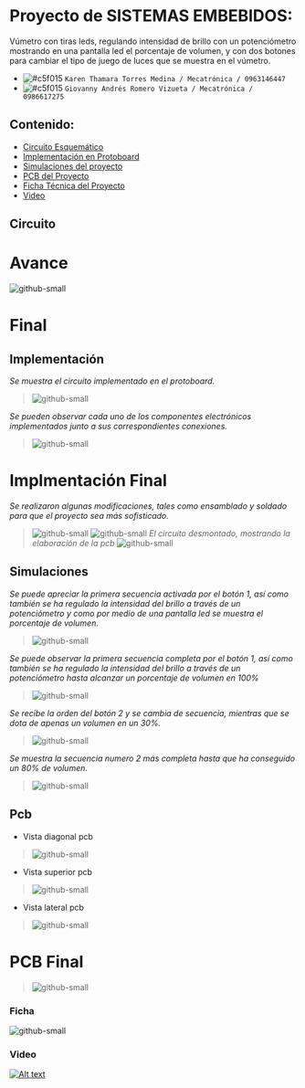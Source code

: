 # Proyecto de SISTEMAS EMBEBIDOS: 

Vúmetro con tiras leds, regulando intensidad de brillo con un potenciómetro mostrando en una pantalla led el porcentaje de volumen, y con dos botones para cambiar el tipo de juego de luces que se muestra en el vúmetro.  

- ![#c5f015](https://via.placeholder.com/15/c5f015/000000?text=+) `Karen Thamara Torres Medina / Mecatrónica / 0963146447`
- ![#c5f015](https://via.placeholder.com/15/c5f015/000000?text=+) `Giovanny Andrés Romero Vizueta / Mecatrónica / 0986617275`
## Contenido:
  - [Circuito Esquemático](#Circuito) 
  - [Implementación en Protoboard](#Implementación) 
  - [Simulaciones del proyecto](#Simulaciones) 
  - [PCB del Proyecto](#PCB) 
  - [Ficha Técnica del Proyecto](#Ficha)
  - [Video](#Video) 

## Circuito
# Avance
![github-small](https://github.com/kttorres/proyecto_SE_ROMERO_TORRES/blob/main/Capturas/circuito.jpg)
# Final

## Implementación
_Se muestra el circuito implementado en el protoboard._
> ![github-small](https://github.com/kttorres/proyecto_SE_ROMERO_TORRES/blob/main/Capturas/proto1.jpeg)

_Se pueden observar cada uno de los componentes electrónicos implementados junto a sus correspondientes conexiones._
> ![github-small](https://github.com/kttorres/proyecto_SE_ROMERO_TORRES/blob/main/Capturas/proto2.jpeg)

# Implmentación Final
_Se realizaron algunas modificaciones, tales como ensamblado y soldado para que el proyecto sea más sofisticado._
> ![github-small](https://github.com/kttorres/proyecto_SE_ROMERO_TORRES/blob/main/Capturas/imp3.jpeg)
> ![github-small](https://github.com/kttorres/proyecto_SE_ROMERO_TORRES/blob/main/Capturas/imp4.jpeg)
_El circuito desmontado, mostrando la elaboración de la pcb_
> ![github-small](https://github.com/kttorres/proyecto_SE_ROMERO_TORRES/blob/main/Capturas/imp1.jpeg)

## Simulaciones

_Se puede apreciar la primera secuencia activada por el botón 1, así como también se ha regulado la intensidad del brillo a través de un potenciómetro y como por medio de una pantalla led se muestra el porcentaje de volumen._
> ![github-small](https://github.com/kttorres/proyecto_SE_ROMERO_TORRES/blob/main/Capturas/sim1.png)

_Se puede observar la primera secuencia completa por el botón 1, así como también se ha regulado la intensidad del brillo a través de un potenciómetro hasta alcanzar un porcentaje de volumen en 100%_
> ![github-small](https://github.com/kttorres/proyecto_SE_ROMERO_TORRES/blob/main/Capturas/sim2.PNG)

_Se recibe la orden del botón 2 y se cambia de secuencia, mientras que se dota de apenas un volumen en un 30%._
> ![github-small](https://github.com/kttorres/proyecto_SE_ROMERO_TORRES/blob/main/Capturas/sim3.PNG)

_Se muestra la secuencia numero 2 más completa hasta que ha conseguido un 80% de volumen._
> ![github-small](https://github.com/kttorres/proyecto_SE_ROMERO_TORRES/blob/main/Capturas/sim4.PNG)

## Pcb
* Vista diagonal pcb
> ![github-small](https://github.com/kttorres/proyecto_SE_ROMERO_TORRES/blob/main/Capturas/pcb1.jpeg)
* Vista superior pcb
> ![github-small](https://github.com/kttorres/proyecto_SE_ROMERO_TORRES/blob/main/Capturas/pcb2.jpeg)
* Vista lateral pcb
> ![github-small](https://github.com/kttorres/proyecto_SE_ROMERO_TORRES/blob/main/Capturas/pcb3.jpeg)

# PCB Final
> ![github-small](https://github.com/kttorres/proyecto_SE_ROMERO_TORRES/blob/main/Capturas/pcbfinal.PNG)
> 
### Ficha
![github-small](https://github.com/kttorres/proyecto_SE_ROMERO_TORRES/blob/main/Capturas/ficha.PNG)

### Video

[![Alt text](https://img.youtube.com/vi/JA3C6QIUXu0/0.jpg)](https://www.youtube.com/watch?v=JA3C6QIUXu0)

